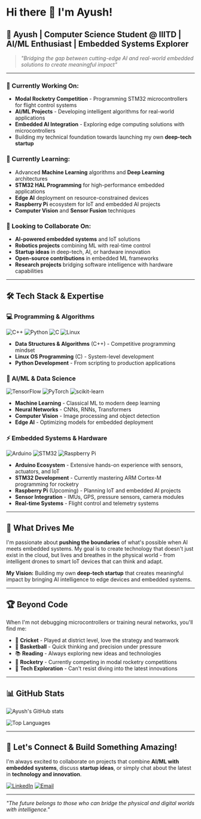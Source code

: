 # Hi there 👋 I'm Ayush!

## 🚀 Ayush | Computer Science Student @ IIITD | AI/ML Enthusiast | Embedded Systems Explorer

> *"Bridging the gap between cutting-edge AI and real-world embedded solutions to create meaningful impact"*

---

### 🔭 Currently Working On:
- **Modal Rocketry Competition** - Programming STM32 microcontrollers for flight control systems
- **AI/ML Projects** - Developing intelligent algorithms for real-world applications
- **Embedded AI Integration** - Exploring edge computing solutions with microcontrollers
- Building my technical foundation towards launching my own **deep-tech startup**

### 🌱 Currently Learning:
- Advanced **Machine Learning** algorithms and **Deep Learning** architectures
- **STM32 HAL Programming** for high-performance embedded applications  
- **Edge AI** deployment on resource-constrained devices
- **Raspberry Pi** ecosystem for IoT and embedded AI projects
- **Computer Vision** and **Sensor Fusion** techniques

### 👯 Looking to Collaborate On:
- **AI-powered embedded systems** and IoT solutions
- **Robotics projects** combining ML with real-time control
- **Startup ideas** in deep-tech, AI, or hardware innovation
- **Open-source contributions** in embedded ML frameworks
- **Research projects** bridging software intelligence with hardware capabilities

---

## 🛠️ Tech Stack & Expertise

### 💻 Programming & Algorithms
![C++](https://img.shields.io/badge/C++-00599C?style=for-the-badge&logo=c%2B%2B&logoColor=white)
![Python](https://img.shields.io/badge/Python-3776AB?style=for-the-badge&logo=python&logoColor=white)
![C](https://img.shields.io/badge/C-00599C?style=for-the-badge&logo=c&logoColor=white)
![Linux](https://img.shields.io/badge/Linux-FCC624?style=for-the-badge&logo=linux&logoColor=black)

- **Data Structures & Algorithms** (C++) - Competitive programming mindset
- **Linux OS Programming** (C) - System-level development
- **Python Development** - From scripting to production applications

### 🤖 AI/ML & Data Science
![TensorFlow](https://img.shields.io/badge/TensorFlow-FF6F00?style=for-the-badge&logo=tensorflow&logoColor=white)
![PyTorch](https://img.shields.io/badge/PyTorch-EE4C2C?style=for-the-badge&logo=pytorch&logoColor=white)
![scikit-learn](https://img.shields.io/badge/scikit--learn-F7931E?style=for-the-badge&logo=scikit-learn&logoColor=white)

- **Machine Learning** - Classical ML to modern deep learning
- **Neural Networks** - CNNs, RNNs, Transformers
- **Computer Vision** - Image processing and object detection
- **Edge AI** - Optimizing models for embedded deployment

### ⚡ Embedded Systems & Hardware
![Arduino](https://img.shields.io/badge/Arduino-00979D?style=for-the-badge&logo=arduino&logoColor=white)
![STM32](https://img.shields.io/badge/STM32-03234B?style=for-the-badge&logo=stmicroelectronics&logoColor=white)
![Raspberry Pi](https://img.shields.io/badge/Raspberry%20Pi-A22846?style=for-the-badge&logo=raspberry-pi&logoColor=white)

- **Arduino Ecosystem** - Extensive hands-on experience with sensors, actuators, and IoT
- **STM32 Development** - Currently mastering ARM Cortex-M programming for rocketry
- **Raspberry Pi** (Upcoming) - Planning IoT and embedded AI projects
- **Sensor Integration** - IMUs, GPS, pressure sensors, camera modules
- **Real-time Systems** - Flight control and telemetry systems

---

## 🎯 What Drives Me

I'm passionate about **pushing the boundaries** of what's possible when AI meets embedded systems. My goal is to create technology that doesn't just exist in the cloud, but lives and breathes in the physical world - from intelligent drones to smart IoT devices that can think and adapt.

**My Vision:** Building my own **deep-tech startup** that creates meaningful impact by bringing AI intelligence to edge devices and embedded systems.

---

## 🏆 Beyond Code

When I'm not debugging microcontrollers or training neural networks, you'll find me:

- 🏏 **Cricket** - Played at district level, love the strategy and teamwork
- 🏀 **Basketball** - Quick thinking and precision under pressure  
- 📚 **Reading** - Always exploring new ideas and technologies
- 🚀 **Rocketry** - Currently competing in modal rocketry competitions
- 🔬 **Tech Exploration** - Can't resist diving into the latest innovations

---

## 📊 GitHub Stats

![Ayush's GitHub stats](https://github-readme-stats.vercel.app/api?username=ayush-kitnawat-2023160&show_icons=true&theme=radical)

![Top Languages](https://github-readme-stats.vercel.app/api/top-langs/?username=aysuh-kitnawat-2023160&layout=compact&theme=radical)

---

## 🤝 Let's Connect & Build Something Amazing!

I'm always excited to collaborate on projects that combine **AI/ML with embedded systems**, discuss **startup ideas**, or simply chat about the latest in **technology and innovation**.

[![LinkedIn](https://img.shields.io/badge/LinkedIn-0077B5?style=for-the-badge&logo=linkedin&logoColor=white)](your-linkedin-url)
[![Email](https://img.shields.io/badge/Email-D14836?style=for-the-badge&logo=gmail&logoColor=white)](mailto:your-email@domain.com)

---

*"The future belongs to those who can bridge the physical and digital worlds with intelligence."*
<!--
**ayush-kitnawat-2023160/ayush-kitnawat-2023160** is a ✨ _special_ ✨ repository because its `README.md` (this file) appears on your GitHub profile.

Here are some ideas to get you started:

- 🔭 I’m currently working on ...
- 🌱 I’m currently learning ...
- 👯 I’m looking to collaborate on ...
- 🤔 I’m looking for help with ...
- 💬 Ask me about ...
- 📫 How to reach me: ...
- 😄 Pronouns: ...
- ⚡ Fun fact: ...
-->
